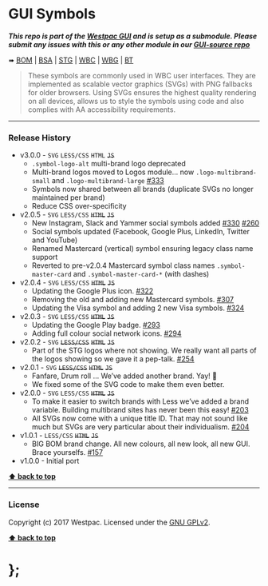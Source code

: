 GUI Symbols
===========

***This repo is part of the [Westpac GUI](http://gel.westpacgroup.com.au/GUI/) and is setup as a submodule. Please submit any issues with this or any other
module in our [GUI-source repo](https://github.com/WestpacCXTeam/GUI-source/issues)***

➠
[BOM](http://westpaccxteam.github.io/GUI-symbols/tests/BOM/) |
[BSA](http://westpaccxteam.github.io/GUI-symbols/tests/BSA/) |
[STG](http://westpaccxteam.github.io/GUI-symbols/tests/STG/) |
[WBC](http://westpaccxteam.github.io/GUI-symbols/tests/WBC/) |
[WBG](http://westpaccxteam.github.io/GUI-symbols/tests/WBG/) |
[BT](http://westpaccxteam.github.io/GUI-symbols/tests/BT/)

> These symbols are commonly used in WBC user interfaces. They are implemented as scalable vector graphics (SVGs) with PNG fallbacks for older browsers.
> Using SVGs ensures the highest quality rendering on all devices, allows us to style the symbols using code and also complies with AA accessibility
> requirements.

----------------------------------------------------------------------------------------------------------------------------------------------------------------


### Release History

* v3.0.0 - `SVG` `LESS/CSS` `HTML` ~~`JS`~~
	* `.symbol-logo-alt` multi-brand logo deprecated
	* Multi-brand logos moved to Logos module... now `.logo-multibrand-small` and `.logo-multibrand-large` 
		[#333](https://github.com/WestpacCXTeam/GUI-source/issues/333)
	* Symbols now shared between all brands (duplicate SVGs no longer maintained per brand)
	* Reduce CSS over-specificity
* v2.0.5 - `SVG` `LESS/CSS` ~~`HTML`~~ ~~`JS`~~
	* New Instagram, Slack and Yammer social symbols added
		[#330](https://github.com/WestpacCXTeam/GUI-source/issues/330) 
		[#260](https://github.com/WestpacCXTeam/GUI-source/issues/260)
	* Social symbols updated (Facebook, Google Plus, LinkedIn, Twitter and YouTube)
	* Renamed Mastercard (vertical) symbol ensuring legacy class name support
	* Reverted to pre-v2.0.4 Mastercard symbol class names `.symbol-master-card` and `.symbol-master-card-*` (with dashes)
* v2.0.4 - `SVG` `LESS/CSS` ~~`HTML`~~ ~~`JS`~~
	* Updating the Google Plus icon.
		[#322](https://github.com/WestpacCXTeam/GUI-source/issues/322)
	* Removing the old and adding new Mastercard symbols.
		[#307](https://github.com/WestpacCXTeam/GUI-source/issues/307)
	* Updating the Visa symbol and adding 2 new Visa symbols.
		[#324](https://github.com/WestpacCXTeam/GUI-source/issues/324)
* v2.0.3 - `SVG` `LESS/CSS` ~~`HTML`~~ ~~`JS`~~
	* Updating the Google Play badge.
		[#293](https://github.com/WestpacCXTeam/GUI-source/issues/293)
	* Adding full colour social network icons.
		[#294](https://github.com/WestpacCXTeam/GUI-source/issues/294)
* v2.0.2 - `SVG` ~~`LESS/CSS`~~ ~~`HTML`~~ ~~`JS`~~
	* Part of the STG logos where not showing. We really want all parts of the logos showing so we gave it a pep-talk.
		[#254](https://github.com/WestpacCXTeam/GUI-source/issues/254)
* v2.0.1 - `SVG` ~~`LESS/CSS`~~ ~~`HTML`~~ ~~`JS`~~
	* Fanfare, Drum roll … We’ve added another brand. Yay! :clap:
	* We fixed some of the SVG code to make them even better.
* v2.0.0 - `SVG` `LESS/CSS` ~~`HTML`~~ ~~`JS`~~
	* To make it easier to switch brands with Less we’ve added a brand variable. Building multibrand sites has never been this easy!
		[#203](https://github.com/WestpacCXTeam/GUI-source/issues/203)
	* All SVGs now come with a unique title ID. That may not sound like much but SVGs are very particular about their individualism.
		[#204](https://github.com/WestpacCXTeam/GUI-source/issues/204)
* v1.0.1 - `LESS/CSS` ~~`HTML`~~ ~~`JS`~~
	* BIG BOM brand change. All new colours, all new look, all new GUI. Brace yourselfs.
		[#157](https://github.com/WestpacCXTeam/GUI-source/issues/157)
* v1.0.0 - Initial port

**[⬆ back to top](#content)**


----------------------------------------------------------------------------------------------------------------------------------------------------------------


### License

Copyright (c) 2017 Westpac. Licensed under the [GNU GPLv2](https://raw.githubusercontent.com/WestpacCXTeam/GUI-symbols/master/LICENSE).

**[⬆ back to top](#content)**

# };